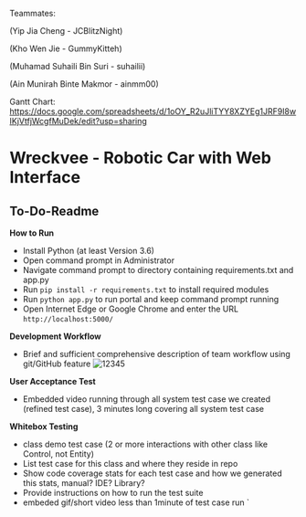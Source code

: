 Teammates:

(Yip Jia Cheng - JCBlitzNight)

(Kho Wen Jie - GummyKitteh)

(Muhamad Suhaili Bin Suri - suhailii)

(Ain Munirah Binte Makmor - ainmm00)

Gantt Chart: https://docs.google.com/spreadsheets/d/1oOY_R2uJliTYY8XZYEg1JRF9I8wIKjVtfjWcgfMuDek/edit?usp=sharing

# Wreckvee - Robotic Car with Web Interface
## To-Do-Readme

__How to Run__
- Install Python (at least Version 3.6)
- Open command prompt in Administrator
- Navigate command prompt to directory containing requirements.txt and app.py
- Run `pip install -r requirements.txt` to install required modules
- Run `python app.py` to run portal and keep command prompt running
- Open Internet Edge or Google Chrome and enter the URL `http://localhost:5000/`

__Development Workflow__
- Brief and sufficient comprehensive description of team workflow using git/GitHub feature
![12345](https://user-images.githubusercontent.com/72865549/142191784-7b786d84-bbdf-4e00-8d71-c27a1957ddaa.JPG)

__User Acceptance Test__
- Embedded video running through all system test case we created (refined test case), 3 minutes long covering all system test case

__Whitebox Testing__
- class demo test case (2 or more interactions with other class like Control, not Entity)
- List test case for this class and where they reside in repo
- Show code coverage stats for each test case and how we generated this stats, manual? IDE? Library?
- Provide instructions on how to run the test suite
- embeded gif/short video less than 1minute of test case run
`
